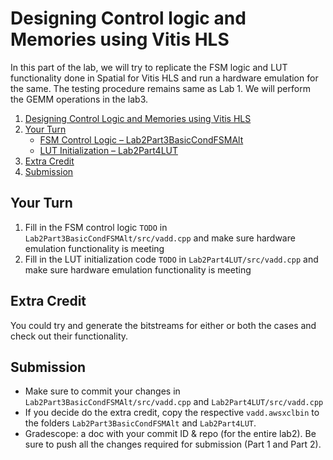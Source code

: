 # Designing Control logic and Memories using Vitis HLS 

In this part of the lab, we will try to replicate the FSM logic and LUT functionality done in Spatial for Vitis HLS and run a hardware emulation for the same. The testing procedure remains same as Lab 1. We will perform the GEMM operations in the lab3. 

1. [Designing Control Logic and Memories using Vitis HLS](#designing-control-logic-and-memories-using-vitis-hls)
2. [Your Turn](#your-turn)
   - [FSM Control Logic – Lab2Part3BasicCondFSMAlt](#fsm-control-logic--lab2part3basiccondfsmalt)
   - [LUT Initialization – Lab2Part4LUT](#lut-initialization--lab2part4lut)
3. [Extra Credit](#extra-credit)
4. [Submission](#submission)

## Your Turn
1. Fill in the FSM control logic `TODO` in `Lab2Part3BasicCondFSMAlt/src/vadd.cpp` and make sure hardware emulation functionality is meeting
2. Fill in the LUT initialization code `TODO` in `Lab2Part4LUT/src/vadd.cpp` and make sure hardware emulation functionality is meeting

## Extra Credit
You could try and generate the bitstreams for either or both the cases and check out their functionality. 

## Submission
* Make sure to commit your changes in `Lab2Part3BasicCondFSMAlt/src/vadd.cpp` and `Lab2Part4LUT/src/vadd.cpp`
* If you decide do the extra credit, copy the respective `vadd.awsxclbin` to the folders `Lab2Part3BasicCondFSMAlt` and `Lab2Part4LUT`.
* Gradescope: a doc with your commit ID & repo (for the entire lab2). Be sure to push all the changes required for submission (Part 1 and Part 2).